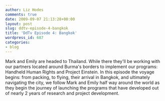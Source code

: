 ```yaml
---
author: Liz Hodes
comments: true
date: 2009-09-07 21:13:28+00:00
layout: post
slug: ddtv-episode-4-bangkok
title: 'DdTv Episode 4: Bangkok'
wordpress_id: 687
categories:
- blog
---
```




Mark and Emily are headed to Thailand. While there they'll be working with our partners located around Burma's borders to implement our programs: Handheld Human Rights and Project Einstein. In this episode the voyage begins: from packing, to flying, their arrival in Bangkok, and ultimately navigating the city, we follow Mark and Emily half way around the world as they begin the journey of launching the programs that have developed out of nearly 2 years of research and project development.
